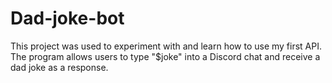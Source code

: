 # Dad-joke-bot
This project was used to experiment with and learn how to use my first API.
The program allows users to type "$joke" into a Discord chat and receive a dad joke as a response.
